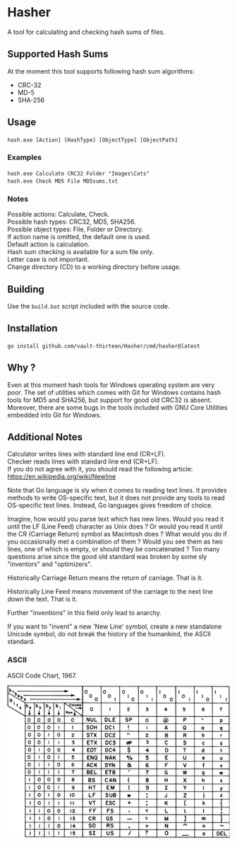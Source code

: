 # Hasher

A tool for calculating and checking hash sums of files.

## Supported Hash Sums

At the moment this tool supports following hash sum algorithms:
* CRC-32
* MD-5
* SHA-256

## Usage
`hash.exe [Action] [HashType] [ObjectType] [ObjectPath]`

### Examples
`hash.exe Calculate CRC32 Folder "Images\Cats"`  
`hash.exe Check MD5 File MD5sums.txt`  

### Notes
Possible actions: Calculate, Check.  
Possible hash types: CRC32, MD5, SHA256.  
Possible object types: File, Folder or Directory.  
If action name is omitted, the default one is used.  
Default action is calculation.  
Hash sum checking is available for a sum file only.  
Letter case is not important.  
Change directory (CD) to a working directory before usage.  

## Building

Use the `build.bat` script included with the source code.

## Installation
`go install github.com/vault-thirteen/Hasher/cmd/hasher@latest`

## Why ?

Even at this moment hash tools for Windows operating system are very poor. 
The set of utilities which comes with Git for Windows contains hash tools for 
MD5 and SHA256, but support for good old CRC32 is absent. Moreover, there are 
some bugs in the tools included with GNU Core Utilities embedded into Git for 
Windows. 

## Additional Notes

Calculator writes lines with standard line end (CR+LF).  
Checker reads lines with standard line end (CR+LF).  
If you do not agree with it, you should read the following article:  
https://en.wikipedia.org/wiki/Newline

Note that Go language is sly when it comes to reading text lines.
It provides methods to write OS-specific text, but it does not provide any 
tools to read OS-specific text lines. Instead, Go languages gives freedom of 
choice.

Imagine, how would you parse text which has new lines. Would you read it until 
the LF (Line Feed) character as Unix does ? Or would you read it until the CR 
(Carriage Return) symbol as Macintosh does ? What would you do if you 
occasionally met a combination of them ? Would you see them as two lines, one 
of which is empty, or should they be concatenated ? Too many questions arise 
since the good old standard was broken by some sly "inventors" and "optimizers".

Historically Carriage Return means the return of carriage. That is it.

Historically Line Feed means movement of the carriage to the next line down the text. 
That is it.

Further "inventions" in this field only lead to anarchy.

If you want to "invent" a new 'New Line' symbol, create a new standalone 
Unicode symbol, do not break the history of the humankind, the ASCII standard.

### ASCII
ASCII Code Chart, 1967.

![ASCII Code Chart](assets/img/USASCII_code_chart_1967.png)
